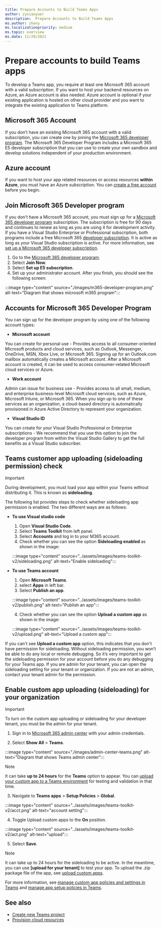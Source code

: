 ```yaml
---
title: Prepare Accounts to Build Teams Apps
author: zyxiaoyuer
description:  Prepare Accounts to Build Teams Apps
ms.author: zhany
ms.localizationpriority: medium
ms.topic: overview
ms.date: 11/29/2021
---
```



# Prepare accounts to build Teams apps

To develop a Teams app, you require at least one Microsoft 365 account with a valid subscription. If you want to host your backend resources on Azure, an Azure account is also needed. Azure account is optional if your existing application is hosted on other cloud provider and you want to integrate the existing application to Teams platform.

## Microsoft 365 Account

If you don’t have an existing Microsoft 365 account with a valid subscription, you can create one by joining the [Microsoft 365 developer program](https://developer.microsoft.com/microsoft-365/dev-program). The Microsoft 365 Developer Program includes a Microsoft 365 E5 developer subscription that you can use to create your own sandbox and develop solutions independent of your production environment.

## Azure account

If you want to host your app related resources or access resources **within Azure**, you must have an Azure subscription. You can [create a free account](https://azure.microsoft.com/free/) before you begin.

## Join Microsoft 365 Developer program 

If you don't have a Microsoft 365 account, you must sign up for a [Microsoft 365 developer program](https://developer.microsoft.com/microsoft-365/dev-program) subscription. The subscription is free for 90 days and continues to renew as long as you are using it for development activity. If you have a Visual Studio Enterprise or Professional subscription, both programs include a free Microsoft 365 [developer subscription](https://aka.ms/MyVisualStudioBenefits). It is active as long as your Visual Studio subscription is active. For more information, see [set up a Microsoft 365 developer subscription](https://developer.microsoft.com/microsoft-365/dev-program).

1. Go to the [Microsoft 365 developer program](https://developer.microsoft.com/microsoft-365/dev-program).
2. Select **Join Now**.
3. Select **Set up E5 subscription**.
4. Set up your administrator account. After you finish, you should see the following screen:

:::image type="content" source="./images/m365-developer-program.png" alt-text="Diagram that shows microsoft m365 program":::

## Accounts for Microsoft 365 Developer Program

You can sign up for the developer program by using one of the following account types:

- **Microsoft account** 

You can create for personal use - Provides access to all consumer-oriented Microsoft products and cloud services, such as Outlook, Messenger, OneDrive, MSN, Xbox Live, or Microsoft 365. Signing up for an Outlook.com mailbox automatically creates a Microsoft account. After a Microsoft account is created, it can be used to access consumer-related Microsoft cloud services or Azure.

- **Work account**

 Admin can issue for business use - Provides access to all small, medium, and enterprise business-level Microsoft cloud services, such as Azure, Microsoft Intune, or Microsoft 365. When you sign up to one of these services as an organization, a cloud-based directory is automatically provisioned in Azure Active Directory to represent your organization.

- **Visual Studio ID**

You can create for your Visual Studio Professional or Enterprise subscriptions - We recommend that you use this option to join the developer program from within the Visual Studio Gallery to get the full benefits as a Visual Studio subscriber.

## Teams customer app uploading (sideloading permission) check

> [!IMPORTANT]
> During development, you must load your app within your Teams without distributing it. This is known as **sideloading**.

The following list provides steps to check whether sideloading app permission is enabled. The two different ways are as follows:

* **To use Visual studio code**

    1. Open **Visual Studio Code**.
    1. Select **Teams Toolkit** from left panel.
    1. Select **Accounts** and log in to your M365 account.
    1. Check whether you can see the option **Sideloading enabled** as shown in the image:

    :::image type="content" source="../assets/images/teams-toolkit-v2/sideloading.png" alt-text="Enable sideloading":::

* **To use Teams account**

    1. Open **Microsoft Teams**.
    2. select **Apps** in left bar.
    3. Select **Publish an app**.

   :::image type="content" source="../assets/images/teams-toolkit-v2/publish.png" alt-text="Publish an app":::

    4. Check whether you can see the option **Upload a custom app** as shown in the image:

   :::image type="content" source="../assets/images/teams-toolkit-v2/upload.png" alt-text="Upload a custom app":::

If you can't see **Upload a custom app** option, this indicates that you don't have permission for sideloading. Without sideloading permission, you won’t be able to do any local or remote debugging. So it’s very important to get the sideloading permission for your account before you do any debugging for your Teams app. If you are admin for your tenant, you can open the sideloading setting for your tenant or organization. If you are not an admin, contact your tenant admin for the permission.

## Enable custom app uploading (sideloading)  for your organization

> [!IMPORTANT]
> To turn on the custom app uploading or sideloading for your developer tenant, you must be the admin for your tenant.

1. Sign in to [Microsoft 365 admin center](https://admin.microsoft.com/Adminportal/Home?source=applauncher#/homepage#/) with your admin credentials.

2. Select **Show All** > **Teams**.

:::image type="content" source="./images/admin-center-teams.png" alt-text="Diagram that shows Teams admin center":::

> [!NOTE]
> It can take **up to 24 hours** for the **Teams** option to appear. You can [upload your custom app to a Teams environment](/microsoftteams/upload-custom-apps) for testing and validation in that time.

3. Navigate to **Teams apps** > **Setup Policies** > **Global**.

:::image type="content" source="../assets/images/teams-toolkit-v2/acct.png" alt-text="account setting":::

4. Toggle Upload custom apps to the **On** position.

:::image type="content" source="../assets/images/teams-toolkit-v2/act.png" alt-text="upload":::

5. Select **Save**. 

> [!Note]
> It can take up to 24 hours for the sideloading to be active. In the meantime, you can use **[upload for your tenant]** to test your app. To upload the .zip package file of the app, see [upload custom apps](/microsoftteams/teams-app-setup-policies).

For more information, see [manage custom app policies and settings in Teams](/microsoftteams/teams-custom-app-policies-and-settings) and [manage app setup policies in Teams](/microsoftteams/teams-app-setup-policies).

## See also

* [Create new Teams project](create-new-project.md)
* [Provision cloud resources](provision.md)
